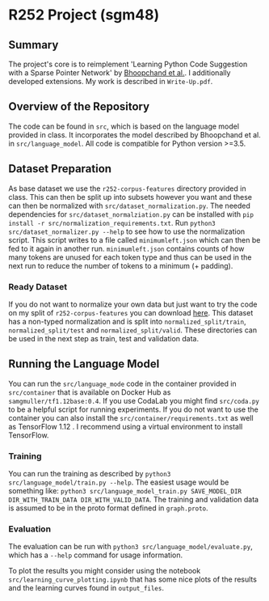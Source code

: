 # R252 Project (sgm48)

## Summary
The project's core is to reimplement 'Learning Python Code Suggestion with a Sparse Pointer Network' by [Bhoopchand et al.](https://arxiv.org/pdf/1611.08307.pdf). I additionally developed extensions. My work is described in `Write-Up.pdf`.
## Overview of the Repository
The code can be found in `src`, which is based on the language model provided in class.
It incorporates the model described by Bhoopchand et al. in `src/language_model`.
All code is compatible for Python version >=3.5.

## Dataset Preparation
As base dataset we use the `r252-corpus-features` directory provided in class. This can then be split up into subsets however you want and these can then be normalized with `src/dataset_normalization.py`. The needed dependencies for `src/dataset_normalziation.py` can be installed with `pip install -r src/normalization_requirements.txt`. Run `python3 src/dataset_normalizer.py --help` to see how to use the normalization script. This script writes to a file called `minimumleft.json` which can then be fed to it again in another run. `minimumleft.json` contains counts of how many tokens are unused for each token type and thus can be used in the next run to reduce the number of tokens to a minimum (+ padding).

### Ready Dataset
If you do not want to normalize your own data but just want to try the code on my split of `r252-corpus-features` you can download [here](https://drive.google.com/file/d/1J07bJP5dm36pmLNahBen1ZkVF8O1MLcq/view?usp=sharing). This dataset has a non-typed normalization and is split into `normalized_split/train`, `normalized_split/test` and `normalized_split/valid`. These directories can be used in the next step as train, test and validation data.

## Running the Language Model
You can run the `src/language_mode` code in the container provided in `src/container` that is available on Docker Hub as `samgmuller/tf1.12base:0.4`. If you use CodaLab you might find `src/coda.py` to be a helpful script for running experiments. If you do not want to use the container you can also install the `src/container/requirements.txt` as well as TensorFlow 1.12 . I recommend using a virtual environment to install TensorFlow.
### Training
You can run the training as described by `python3 src/language_model/train.py --help`. The easiest usage would be something like: `python3 src/language_model_train.py SAVE_MODEL_DIR DIR_WITH_TRAIN_DATA DIR_WITH_VALID_DATA`. The training and validation data is assumed to be in the proto format defined in `graph.proto`. 
### Evaluation
The evaluation can be run with `python3 src/language_model/evaluate.py`, which has a `--help` command for usage information.

To plot the results you might consider using the notebook `src/learning_curve_plotting.ipynb` that has some nice plots of the results and the learning curves found in `output_files`.